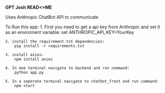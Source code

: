 **GPT Josh READ<>ME**

Uses Anthropic ChatBot API to communicate

To Run this app:
    1. First you need to get a api key from Anthropic and set it as an enviroment variable:
        set ANTHROPIC_API_KEY=YourKey

    2. install the requirement.txt dependencies:
        pip install -r requirements.txt

    3. install axios:
        npm install axios

    4. In one terminal navigate to backend and run command:
        python app.py

    5. In a seperate terminal navigate to chatbot_front end run command:
        npm start
    
